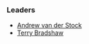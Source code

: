 ### Leaders

* [Andrew van der Stock](mailto:vanderaj@owasp.org)
* [Terry Bradshaw](mailto:terry.bradshaw@owasp.org)
